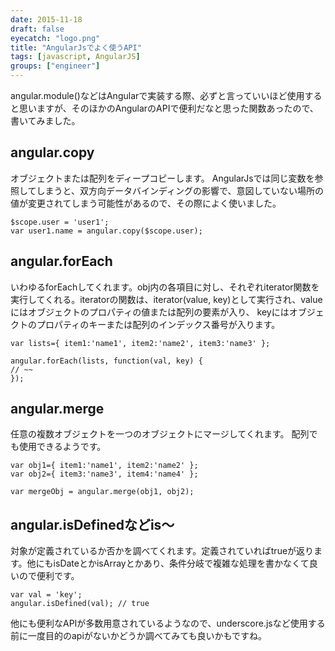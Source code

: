 ```yaml
---
date: 2015-11-18
draft: false
eyecatch: "logo.png"
title: "AngularJsでよく使うAPI"
tags: [javascript, AngularJS]
groups: ["engineer"]
---
```


angular.module()などはAngularで実装する際、必ずと言っていいほど使用すると思いますが、そのほかのAngularのAPIで便利だなと思った関数あったので、書いてみました。

## angular.copy

オブジェクトまたは配列をディープコピーします。
AngularJsでは同じ変数を参照してしまうと、双方向データバインディングの影響で、意図していない場所の値が変更されてしまう可能性があるので、その際によく使いました。

```
$scope.user = 'user1';
var user1.name = angular.copy($scope.user);
```

## angular.forEach
いわゆるforEachしてくれます。obj内の各項目に対し、それぞれiterator関数を実行してくれる。iteratorの関数は、iterator(value, key)として実行され、valueにはオブジェクトのプロパティの値または配列の要素が入り、 keyにはオブジェクトのプロパティのキーまたは配列のインデックス番号が入ります。

```
var lists={ item1:'name1', item2:'name2', item3:'name3' };

angular.forEach(lists, function(val, key) {
// ~~
});
```

## angular.merge
任意の複数オブジェクトを一つのオブジェクトにマージしてくれます。
配列でも使用できるようです。

```
var obj1={ item1:'name1', item2:'name2' };
var obj2={ item3:'name3', item4:'name4' };

var mergeObj = angular.merge(obj1, obj2);

```

## angular.isDefinedなどis〜
対象が定義されているか否かを調べてくれます。定義されていればtrueが返ります。他にもisDateとかisArrayとかあり、条件分岐で複雑な処理を書かなくて良いので便利です。

```
var val = 'key';
angular.isDefined(val); // true
```



他にも便利なAPIが多数用意されているようなので、underscore.jsなど使用する前に一度目的のapiがないかどうか調べてみても良いかもですね。
